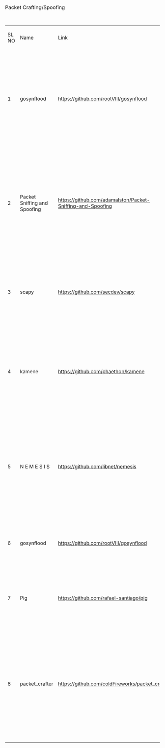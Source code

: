 <h3><span style="font-weight: 400;">Packet Crafting/Spoofing</span></h3>
<p>&nbsp;</p>
<table>
<tbody>
<tr>
<td>
<p><span style="font-weight: 400;">SL NO</span></p>
</td>
<td>
<p><span style="font-weight: 400;">Name&nbsp;</span></p>
</td>
<td>
<p><span style="font-weight: 400;">Link</span></p>
</td>
<td>
<p><span style="font-weight: 400;">Description</span></p>
</td>
</tr>
<tr>
<td>
<p><span style="font-weight: 400;">1</span></p>
</td>
<td>
<p><span style="font-weight: 400;">gosynflood</span></p>
</td>
<td>
<p><a href="https://github.com/rootVIII/gosynflood"><span style="font-weight: 400;">https://github.com/rootVIII/gosynflood</span></a></p>
</td>
<td>
<p><span style="font-weight: 400;">Each packet's IP address is spoofed. MAC addresses are not spoofed. It is up to you to spoof your MAC Address beforehand if desired.</span></p>
</td>
</tr>
<tr>
<td>
<p><span style="font-weight: 400;">2</span></p>
</td>
<td>
<p><span style="font-weight: 400;">Packet Sniffing and Spoofing</span></p>
</td>
<td>
<p><a href="https://github.com/adamalston/Packet-Sniffing-and-Spoofing"><span style="font-weight: 400;">https://github.com/adamalston/Packet-Sniffing-and-Spoofing</span></a></p>
</td>
<td>
<p><span style="font-weight: 400;">Packet sniffing and spoofing are two evolving threats in network security. There are many packet sniffing and spoofing tools, such as Wireshark, tcpdump, netwox, etc.&nbsp;</span></p>
</td>
</tr>
<tr>
<td>
<p><span style="font-weight: 400;">3</span></p>
</td>
<td>
<p><span style="font-weight: 400;">scapy</span></p>
</td>
<td>
<p><a href="https://github.com/secdev/scapy"><span style="font-weight: 400;">https://github.com/secdev/scapy</span></a></p>
</td>
<td>
<p><span style="font-weight: 400;">Scapy is a powerful Python-based interactive packet manipulation program and library.</span></p>
</td>
</tr>
<tr>
<td>
<p><span style="font-weight: 400;">4</span></p>
</td>
<td>
<p><span style="font-weight: 400;">kamene</span></p>
</td>
<td>
<p><a href="https://github.com/phaethon/kamene"><span style="font-weight: 400;">https://github.com/phaethon/kamene</span></a></p>
</td>
<td>
<p><span style="font-weight: 400;">Kamene is included in the</span><a href="http://www.networksecuritytoolkit.org/nst/index.html"> <span style="font-weight: 400;">Network Security Toolkit</span></a><span style="font-weight: 400;"> Release 28. It used to be included in NST since Release 22 under former name.</span></p>
</td>
</tr>
<tr>
<td>
<p><span style="font-weight: 400;">5</span></p>
</td>
<td>
<p><span style="font-weight: 400;">N E M E S I S</span></p>
</td>
<td>
<p><a href="https://github.com/libnet/nemesis"><span style="font-weight: 400;">https://github.com/libnet/nemesis</span></a></p>
</td>
<td>
<p><span style="font-weight: 400;">The Nemesis Project is designed to be a command line based, portable human IP stack for UNIX-like and Windows systems.&nbsp;</span></p>
</td>
</tr>
<tr>
<td>
<p><span style="font-weight: 400;">6</span></p>
</td>
<td>
<p><span style="font-weight: 400;">gosynflood</span></p>
</td>
<td>
<p><a href="https://github.com/rootVIII/gosynflood"><span style="font-weight: 400;">https://github.com/rootVIII/gosynflood</span></a></p>
</td>
<td>
<p><span style="font-weight: 400;">Repeatedly Send Crafted TCP SYN Packets with Raw Sockets</span></p>
</td>
</tr>
<tr>
<td>
<p><span style="font-weight: 400;">7</span></p>
</td>
<td>
<p><span style="font-weight: 400;">Pig</span></p>
</td>
<td>
<p><a href="https://github.com/rafael-santiago/pig"><span style="font-weight: 400;">https://github.com/rafael-santiago/pig</span></a></p>
</td>
<td>
<p><span style="font-weight: 400;">Packet crafting tool. You can use Pig to test your IDS/IPS among other stuff.</span></p>
</td>
</tr>
<tr>
<td>
<p><span style="font-weight: 400;">8</span></p>
</td>
<td>
<p><span style="font-weight: 400;">packet_crafter</span></p>
</td>
<td>
<p><a href="https://github.com/coldFireworks/packet_crafter"><span style="font-weight: 400;">https://github.com/coldFireworks/packet_crafter</span></a></p>
</td>
<td>
<p><span style="font-weight: 400;">Create, parse and manipulate data packets. This crate provides tools which can be used to easily work with data packets using an intuitive high level interface.&nbsp;</span></p>
</td>
</tr>
</tbody>
</table>
<p>&nbsp;</p>
